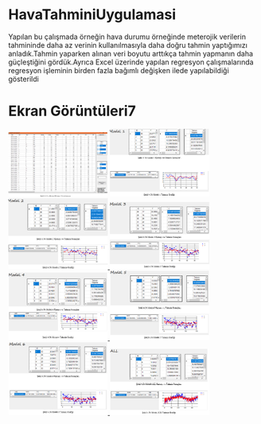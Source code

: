 # HavaTahminiUygulamasi
Yapılan bu çalışmada örneğin hava durumu örneğinde meterojik verilerin tahmininde daha az verinin kullanılmasıyla daha doğru tahmin yaptığımızı anladık.Tahmin yaparken alınan veri boyutu arttıkça tahmin yapmanın daha güçleştiğini gördük.Ayrıca Excel üzerinde yapılan regresyon çalışmalarında regresyon işleminin birden fazla bağımlı  değişken ilede yapılabildiği gösterildi
# Ekran Görüntüleri7
<p>
<a href="https://github.com/salihkoksall/HavaTahminiUygulamasi/blob/master/img2/8.png" target="_blank">
<img src="https://github.com/salihkoksall/HavaTahminiUygulamasi/blob/master/img2/8.png" width="200" style="max-width:100%;"></a>
  <a href="https://github.com/salihkoksall/HavaTahminiUygulamasi/blob/master/img2/7.png" target="_blank">
<img src="https://github.com/salihkoksall/HavaTahminiUygulamasi/blob/master/img2/7.png" width="200" style="max-width:100%;"></a><a href="https://github.com/salihkoksall/HavaTahminiUygulamasi/blob/master/img2/6.png" target="_blank">
<img src="https://github.com/salihkoksall/HavaTahminiUygulamasi/blob/master/img2/6.png" width="200" style="max-width:100%;"></a><a href="https://github.com/salihkoksall/HavaTahminiUygulamasi/blob/master/img2/5.png" target="_blank">
<img src="https://github.com/salihkoksall/HavaTahminiUygulamasi/blob/master/img2/5.png" width="200" style="max-width:100%;"></a><a href="https://github.com/salihkoksall/HavaTahminiUygulamasi/blob/master/img2/4.png" target="_blank">
<img src="https://github.com/salihkoksall/HavaTahminiUygulamasi/blob/master/img2/4.png" width="200" style="max-width:100%;"></a><a href="https://github.com/salihkoksall/HavaTahminiUygulamasi/blob/master/img2/3.png" target="_blank">
<img src="https://github.com/salihkoksall/HavaTahminiUygulamasi/blob/master/img2/3.png" width="200" style="max-width:100%;"></a><a href="https://github.com/salihkoksall/HavaTahminiUygulamasi/blob/master/img2/2.png" target="_blank">
<img src="https://github.com/salihkoksall/HavaTahminiUygulamasi/blob/master/img2/2.png" width="200" style="max-width:100%;"></a><a href="https://github.com/salihkoksall/HavaTahminiUygulamasi/blob/master/img2/1.png" target="_blank">
<img src="https://github.com/salihkoksall/HavaTahminiUygulamasi/blob/master/img2/1.png" width="200" style="max-width:100%;"></a>
<p>
